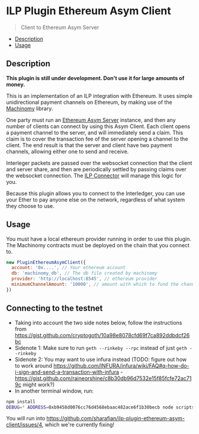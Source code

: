# ILP Plugin Ethereum Asym Client
> Client to Ethereum Asym Server

- [Description](#description)
- [Usage](#usage)

## Description

**This plugin is still under development. Don't use it for large amounts of money.**

This is an implementation of an ILP integration with Ethereum. It uses simple
unidirectional payment channels on Ethereum, by making use of the
[Machinomy](https://github.com/machinomy/machinomy) library.

One party must run an [Ethereum Asym
Server](https://github.com/sharafian/ilp-plugin-ethereum-asym-server) instance,
and then any number of clients can connect by using this Asym Client. Each
client opens a payment channel to the server, and will immediately send a
claim. This claim is to cover the transaction fee of the server opening a
channel to the client. The end result is that the server and client have two
payment channels, allowing either one to send and receive.

Interleger packets are passed over the websocket connection that the client and
server share, and then are periodically settled by passing claims over the
websocket connection. The [ILP
Connector](https://github.com/interledgerjs/ilp-connector) will manage this
logic for you.

Because this plugin allows you to connect to the Interledger, you can use your
Ether to pay anyone else on the network, regardless of what system they choose
to use.

## Usage

You must have a local ethereum provider running in order to use this plugin.
The Machinomy contracts must be deployed on the chain that you connect to.

```js
new PluginEthereumAsymClient({
  account: '0x....', // Your ethereum account
  db: 'machinomy_db', // The db file created by machinomy
  provider: 'http://localhost:8545', // ethereum provider 
  minimumChannelAmount: '10000', // amount with which to fund the channel
})
```

## Connecting to the testnet

* Taking into account the two side notes below, follow the instructions from https://gist.github.com/cryptogoth/10a98e8078cfd69f7ca892ddbdcf26bc
* Sidenote 1: Make sure to run `geth --rinkeby --rpc` instead of just `geth --rinkeby`
* Sidenote 2: You may want to use infura instead (TODO: figure out how to work around https://github.com/INFURA/infura/wiki/FAQ#q-how-do-i-sign-and-send-a-transaction-with-infura -  https://gist.github.com/raineorshine/c8b30db96d7532e15f85fcfe72ac719c might work?)
* In another terminal window, run:
```sh
npm install
DEBUG=* ADDRESS=0xb9458d0076cc76d4568ebaac482ace6f1b30becb node scripts/test.js
```

You will run into https://github.com/sharafian/ilp-plugin-ethereum-asym-client/issues/4, which we're currently fixing!
